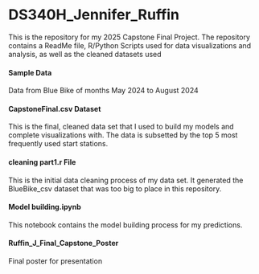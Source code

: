 # DS340H_Jennifer_Ruffin
This is the repository for my 2025 Capstone Final Project. The repository contains a ReadMe file, R/Python Scripts used for data visualizations and analysis, as well as the cleaned datasets used

#### Sample Data
Data from Blue Bike of months May 2024 to August 2024

#### CapstoneFinal.csv Dataset
This is the final, cleaned data set that I used to build my models and complete visualizations with. The data is subsetted by the top 5 most frequently used start stations. 

#### cleaning part1.r File
This is the initial data cleaning process of my data set. It generated the BlueBike_csv dataset that was too big to place in this repository. 

#### Model building.ipynb
This notebook contains the model building process for my predictions.

#### Ruffin_J_Final_Capstone_Poster
Final poster for presentation
